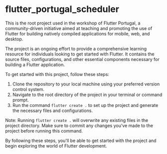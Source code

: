 # flutter_portugal_scheduler


This is the root project used in the workshop of Flutter Portugal, a community-driven initiative aimed at teaching and promoting the use of Flutter for building natively compiled applications for mobile, web, and desktop.

The project is an ongoing effort to provide a comprehensive learning resource for individuals looking to get started with Flutter. It contains the source files, configurations, and other essential components necessary for building a Flutter application.

To get started with this project, follow these steps:

1. Clone the repository to your local machine using your preferred version control system.
2. Navigate to the root directory of the project in your terminal or command prompt.
3. Run the command `flutter create .` to set up the project and generate the necessary files and configurations.

Note: Running `flutter create .` will overwrite any existing files in the project directory. Make sure to commit any changes you've made to the project before running this command.

By following these steps, you'll be able to get started with the project and begin exploring the world of Flutter development.